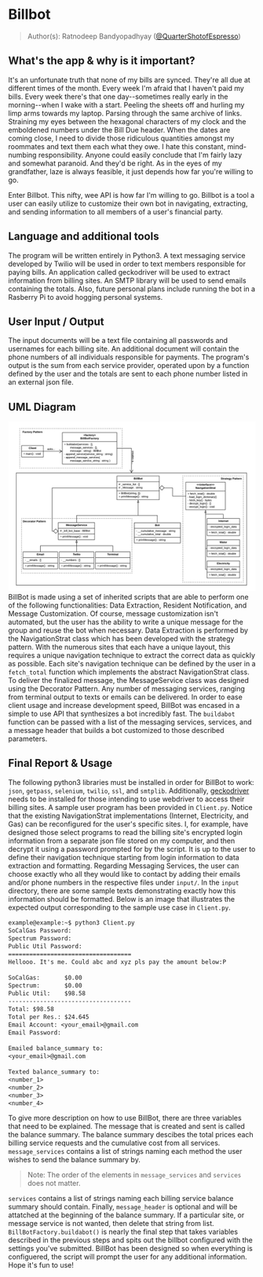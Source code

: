 # Billbot

> Author(s): Ratnodeep Bandyopadhyay ([@QuarterShotofEspresso](https://github.com/QuarterShotofEspresso))

## What's the app & why is it important?
It's an unfortunate truth that none of my bills are synced. They're all due at different times of the month. Every week I'm afraid that I haven't paid my bills. Every week there's that one day--sometimes really early in the morning--when I wake with a start. Peeling the sheets off and hurling my limp arms towards my laptop. Parsing through the same archive of links. Straining my eyes between the hexagonal characters of my clock and the emboldened numbers under the Bill Due header. When the dates are coming close, I need to divide those ridiculous quantities amongst my roommates and text them each what they owe. I hate this constant, mind-numbing responsibility. Anyone could easily conclude that I'm fairly lazy and somewhat paranoid. And they'd be right. As in the eyes of my grandfather, laze is always feasible, it just depends how far you're willing to go.

Enter Billbot. This nifty, wee API is how far I'm willing to go. Billbot is a tool a user can easily utilize to customize their own bot in navigating, extracting, and sending information to all members of a user's financial party.

## Language and additional tools
The program will be written entirely in Python3. A text messaging service developed by Twilio will be used in order to text members responsible for paying bills. An application called geckodriver will be used to extract information from billing sites. An SMTP library will be used to send emails containing the totals. Also, future personal plans include running the bot in a Rasberry Pi to avoid hogging personal systems.

## User Input / Output
The input documents will be a text file containing all passwords and usernames for each billing site. An additional document will contain the phone numbers of all individuals responsible for payments. The program's output is the sum from each service provider, operated upon by a function defined by the user and the totals are sent to each phone number listed in an external json file.

## UML Diagram
![UML Class Diagram for BillBot](https://github.com/QuarterShotofEspresso/BillBot/blob/master/figures/BillBotUML_rev2.png)
BillBot is made using a set of inherited scripts that are able to perform one of the following functionalities: Data Extraction, Resident Notification, and Message Customization. Of course, message customization isn't automated, but the user has the ability to write a unique message for the group and reuse the bot when necessary. Data Extraction is performed by the NavigationStrat class which has been developed with the strategy pattern. With the numerous sites that each have a unique layout, this requires a unique navigation technique to extract the correct data as quickly as possible. Each site's navigation technique can be defined by the user in a `fetch_total` function which implements the abstract NavigationStrat class. To deliver the finalized message, the MessageService class was designed using the Decorator Pattern. Any number of messaging services, ranging from terminal output to texts or emails can be delivered. In order to ease client usage and increase development speed, BillBot was encased in a simple to use API that synthesizes a bot incredibly fast. The `buildabot` function can be passed with a list of the messaging services, services, and a message header that builds a bot customized to those described parameters.

## Final Report & Usage
The following python3 libraries must be installed in order for BillBot to work: `json`, `getpass`, `selenium`, `twilio`, `ssl`, and `smtplib`. Additionally, [geckodriver](https://github.com/mozilla/geckodriver/releases/tag/v0.26.0) needs to be installed for those intending to use webdriver to access their billing sites. A sample user program has been provided in `Client.py`. Notice that the existing NavigationStrat implementations (Internet, Electricity, and Gas) can be reconfigured for the user's specific sites. I, for example, have designed those select programs to read the billing site's encrypted login information from a separate json file stored on my computer, and then decrypt it using a password prompted for by the script. It is up to the user to define their navigation technique starting from login information to data extraction and formatting. Regarding Messaging Services, the user can choose exactly who all they would like to contact by adding their emails and/or phone numbers in the respective files under `input/`. In the `input` directory, there are some sample texts demonstrating exactly how this information should be formatted. Below is an image that illustrates the expected output corresponding to the sample use case in `Client.py`.
```
example@example:~$ python3 Client.py
SoCalGas Password: 
Spectrum Password: 
Public Util Password: 
===================================
Hellooo. It's me. Could abc and xyz pls pay the amount below:P

SoCalGas:	    $0.00
Spectrum:	    $0.00
Public Util:	$98.58
-----------------------------------
Total: $98.58
Total per Res.: $24.645
Email Account: <your_email>@gmail.com
Email Password: 

Emailed balance_summary to:
<your_email>@gmail.com

Texted balance_summary to:
<number_1>
<number_2>
<number_3>
<number_4>
```
To give more description on how to use BillBot, there are three variables that need to be explained. The message that is created and sent is called the balance summary. The balance summary descibes the total prices each billing service requests and the cumulative cost from all services. `message_services` contains a list of strings naming each method the user wishes to send the balance summary by.

> Note: The order of the elements in `message_services` and `services` does not matter.

`services` contains a list of strings naming each billing service balance summary should contain. Finally, `message_header` is optional and will be attatched at the beginning of the balance summary. If a particular site, or message service is not wanted, then delete that string from list. `BillBotFactory.buildabot()` is nearly the final step that takes variables described in the previous steps and spits out the billbot configured with the settings you've submitted. BillBot has been designed so when everything is configuered, the script will prompt the user for any additional information. Hope it's fun to use!
